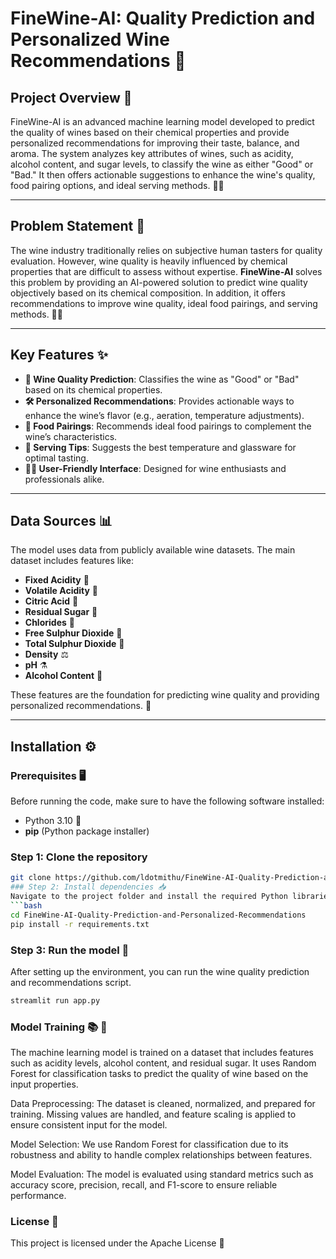 # **FineWine-AI: Quality Prediction and Personalized Wine Recommendations** 🍷

## **Project Overview** 🌟
FineWine-AI is an advanced machine learning model developed to predict the quality of wines based on their chemical properties and provide personalized recommendations for improving their taste, balance, and aroma. The system analyzes key attributes of wines, such as acidity, alcohol content, and sugar levels, to classify the wine as either "Good" or "Bad." It then offers actionable suggestions to enhance the wine's quality, food pairing options, and ideal serving methods. 🍇🍷

---

## **Problem Statement** 🚨
The wine industry traditionally relies on subjective human tasters for quality evaluation. However, wine quality is heavily influenced by chemical properties that are difficult to assess without expertise. **FineWine-AI** solves this problem by providing an AI-powered solution to predict wine quality objectively based on its chemical composition. In addition, it offers recommendations to improve wine quality, ideal food pairings, and serving methods. 🍇🍷

---

## **Key Features** ✨

- **🍷 Wine Quality Prediction**: Classifies the wine as "Good" or "Bad" based on its chemical properties.
- **🛠️ Personalized Recommendations**: Provides actionable ways to enhance the wine’s flavor (e.g., aeration, temperature adjustments).
- **🍴 Food Pairings**: Recommends ideal food pairings to complement the wine’s characteristics.
- **🥂 Serving Tips**: Suggests the best temperature and glassware for optimal tasting.
- **👨‍🍳 User-Friendly Interface**: Designed for wine enthusiasts and professionals alike.

---

## **Data Sources** 📊
The model uses data from publicly available wine datasets. The main dataset includes features like:

- **Fixed Acidity** 🧪
- **Volatile Acidity** 🧪
- **Citric Acid** 🍋
- **Residual Sugar** 🍬
- **Chlorides** 🧂
- **Free Sulphur Dioxide** 💨
- **Total Sulphur Dioxide** 💨
- **Density** ⚖️
- **pH** ⚗️
- **Alcohol Content** 🍷

These features are the foundation for predicting wine quality and providing personalized recommendations. 🍇

---

## **Installation** ⚙️

### Prerequisites 🖥️
Before running the code, make sure to have the following software installed:

- Python 3.10 🐍
- **pip** (Python package installer)

### Step 1: Clone the repository

```bash
git clone https://github.com/ldotmithu/FineWine-AI-Quality-Prediction-and-Personalized-Recommendations
### Step 2: Install dependencies 📥
Navigate to the project folder and install the required Python libraries.
```bash
cd FineWine-AI-Quality-Prediction-and-Personalized-Recommendations
pip install -r requirements.txt
```
### Step 3: Run the model 🚀
After setting up the environment, you can run the wine quality prediction and recommendations script.
```bash
streamlit run app.py
```
### Model Training 📚 🚀
The machine learning model is trained on a dataset that includes features such as acidity levels, alcohol content, and residual sugar. It uses Random Forest for classification tasks to predict the quality of wine based on the input properties.

Data Preprocessing: The dataset is cleaned, normalized, and prepared for training. Missing values are handled, and feature scaling is applied to ensure consistent input for the model.

Model Selection: We use Random Forest for classification due to its robustness and ability to handle complex relationships between features.

Model Evaluation: The model is evaluated using standard metrics such as accuracy score, precision, recall, and F1-score to ensure reliable performance.

### License 📝
This project is licensed under the Apache License 📜




